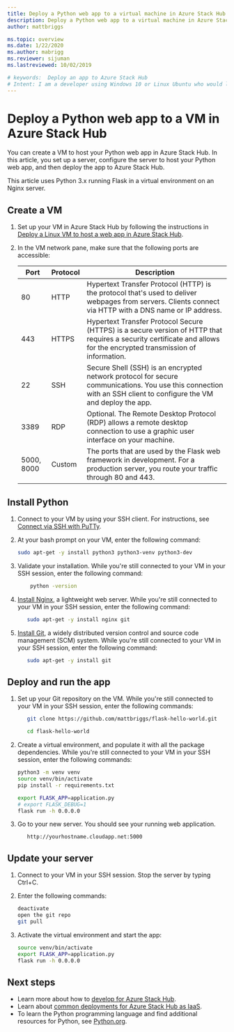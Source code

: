 ```yaml
---
title: Deploy a Python web app to a virtual machine in Azure Stack Hub | Microsoft Docs
description: Deploy a Python web app to a virtual machine in Azure Stack Hub.
author: mattbriggs

ms.topic: overview
ms.date: 1/22/2020
ms.author: mabrigg
ms.reviewer: sijuman
ms.lastreviewed: 10/02/2019

# keywords:  Deploy an app to Azure Stack Hub
# Intent: I am a developer using Windows 10 or Linux Ubuntu who would like to deploy an app for Azure Stack Hub.
---
```



# Deploy a Python web app to a VM in Azure Stack Hub

You can create a VM to host your Python web app in Azure Stack Hub. In this article, you set up a server, configure the server to host your Python web app, and then deploy the app to Azure Stack Hub.

This article uses Python 3.x running Flask in a virtual environment on an Nginx server.

## Create a VM

1. Set up your VM in Azure Stack Hub by following the instructions in [Deploy a Linux VM to host a web app in Azure Stack Hub](azure-stack-dev-start-howto-deploy-linux.md).

2. In the VM network pane, make sure that the following ports are accessible:

    | Port | Protocol | Description |
    | --- | --- | --- |
    | 80 | HTTP | Hypertext Transfer Protocol (HTTP) is the protocol that's used to deliver webpages from servers. Clients connect via HTTP with a DNS name or IP address. |
    | 443 | HTTPS | Hypertext Transfer Protocol Secure (HTTPS) is a secure version of HTTP that requires a security certificate and allows for the encrypted transmission of information. |
    | 22 | SSH | Secure Shell (SSH) is an encrypted network protocol for secure communications. You use this connection with an SSH client to configure the VM and deploy the app. |
    | 3389 | RDP | Optional. The Remote Desktop Protocol (RDP) allows a remote desktop connection to use a graphic user interface on your machine.   |
    | 5000, 8000 | Custom | The ports that are used by the Flask web framework in development. For a production server, you route your traffic through 80 and 443. |

## Install Python

1. Connect to your VM by using your SSH client. For instructions, see [Connect via SSH with PuTTy](azure-stack-dev-start-howto-ssh-public-key.md#connect-with-ssh-by-using-putty).
2. At your bash prompt on your VM, enter the following command:

    ```bash  
    sudo apt-get -y install python3 python3-venv python3-dev
    ```

3. Validate your installation. While you're still connected to your VM in your SSH session, enter the following command:

    ```bash  
        python -version
    ```

3. [Install Nginx](https://www.nginx.com/resources/wiki/), a lightweight web server. While you're still connected to your VM in your SSH session, enter the following command:

    ```bash  
       sudo apt-get -y install nginx git
    ```

4. [Install Git](https://git-scm.com), a widely distributed version control and source code management (SCM) system. While you're still connected to your VM in your SSH session, enter the following command:

    ```bash  
       sudo apt-get -y install git
    ```

## Deploy and run the app

1. Set up your Git repository on the VM. While you're still connected to your VM in your SSH session, enter the following commands:

    ```bash  
       git clone https://github.com/mattbriggs/flask-hello-world.git
    
       cd flask-hello-world
    ```

2. Create a virtual environment, and populate it with all the package dependencies. While you're still connected to your VM in your SSH session, enter the following commands:

    ```bash  
    python3 -m venv venv
    source venv/bin/activate
    pip install -r requirements.txt
    
    export FLASK_APP=application.py
    # export FLASK_DEBUG=1 
    flask run -h 0.0.0.0
    ```

3. Go to your new server. You should see your running web application.

    ```HTTP  
       http://yourhostname.cloudapp.net:5000
    ```

## Update your server

1. Connect to your VM in your SSH session. Stop the server by typing Ctrl+C.

2. Enter the following commands:

    ```bash  
    deactivate
    open the git repo
    git pull
    ```

3. Activate the virtual environment and start the app:

    ```bash  
    source venv/bin/activate
    export FLASK_APP=application.py
    flask run -h 0.0.0.0
    ```

## Next steps

- Learn more about how to [develop for Azure Stack Hub](azure-stack-dev-start.md).
- Learn about [common deployments for Azure Stack Hub as IaaS](azure-stack-dev-start-deploy-app.md).
- To learn the Python programming language and find additional resources for Python, see [Python.org](https://www.python.org).
